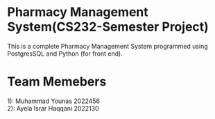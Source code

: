 # Pharmacy Management System(CS232-Semester Project)

This is a complete Pharmacy Management System programmed using PostgresSQL and Python (for front end).

# Team Memebers
1): Muhammad Younas 2022456  <br>
2): Ayela Israr Haqqani  2022130
